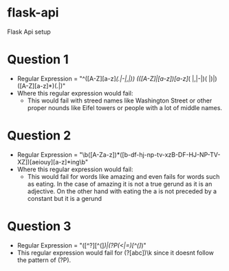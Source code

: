 # flask-api
Flask Api setup

# Question 1
 * Regular Expression = "^([A-Z][a-z]*(\.|-|\,|)) (([A-Z]|[a-z])[a-z]*( |\,|-|)( |)|)([A-Z][a-z]*)(.|)"
 * Where this regular expression would fail:
    * This would fail with streed names like Washington Street or other proper nounds like Eifel towers or people with a lot of middle names.

# Question 2
 * Regular Expression = "\b([A-Za-z])*([b-df-hj-np-tv-xzB-DF-HJ-NP-TV-XZ])[aeiouy][a-z]*ing\b"
 * Where this regular expression would fail:
    * This would fail for words like amazing and even fails for words such as eating. In the case of amazing it is not a true gerund as it is an adjective. On the other hand with eating the a is not preceded by a constant but it is a gerund

# Question 3
 * Regular Expression = "\([^?][^(]*\)|\(?P(<|=)[^(]*\)"
 * This regular expression would fail for (?<foo>[abc])\k<foo> since it doesnt follow the pattern of (?P<name>).

